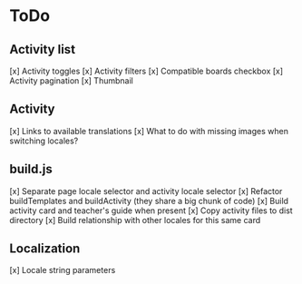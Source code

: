 # ToDo

## Activity list
[x] Activity toggles
[x] Activity filters
[x] Compatible boards checkbox
[x] Activity pagination
[x] Thumbnail

## Activity
[x] Links to available translations
[x] What to do with missing images when switching locales?

## build.js
[x] Separate page locale selector and activity locale selector
[x] Refactor buildTemplates and buildActivity (they share a big chunk of code)
[x] Build activity card and teacher's guide when present
[x] Copy activity files to dist directory
[x] Build relationship with other locales for this same card

## Localization
[x] Locale string parameters
